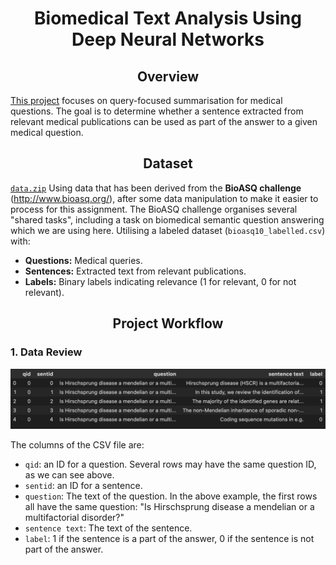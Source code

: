 # __<center>Biomedical Text Analysis Using Deep Neural Networks</center>__

## __<center>Overview</center>__
[This project](https://github.com/VivianNg9/Biomedical-Text-Analysis-Using-Deep-Neural-Networks/blob/main/Biomedical%20Text%20Analysis%20Using%20Deep%20Neural%20Networks.ipynb) focuses on query-focused summarisation for medical questions. The goal is to determine whether a sentence extracted from relevant medical publications can be used as part of the answer to a given medical question.

## __<center>Dataset</center>__
[`data.zip`](https://github.com/VivianNg9/Biomedical-Text-Analysis-Using-Deep-Neural-Networks/blob/main/data.zip)
Using data that has been derived from the **BioASQ challenge** (http://www.bioasq.org/), after some data manipulation to make it easier to process for this assignment. 
The BioASQ challenge organises several "shared tasks", including a task on biomedical semantic question answering which we are using here. 
Utilising a labeled dataset (`bioasq10_labelled.csv`) with:
- **Questions:** Medical queries.
- **Sentences:** Extracted text from relevant publications.
- **Labels:** Binary labels indicating relevance (1 for relevant, 0 for not relevant).

## __<center>Project Workflow</center>__
### 1. Data Review 
![Data Review](https://github.com/VivianNg9/Biomedical-Text-Analysis-Using-Deep-Neural-Networks/blob/main/image/DataReview%20.png)

The columns of the CSV file are:
* `qid`: an ID for a question. Several rows may have the same question ID, as we can see above.
* `sentid`: an ID for a sentence.
* `question`: The text of the question. In the above example, the first rows all have the same question: "Is Hirschsprung disease a mendelian or a multifactorial disorder?"
* `sentence text`: The text of the sentence.
* `label`: 1 if the sentence is a part of the answer, 0 if the sentence is not part of the answer.
